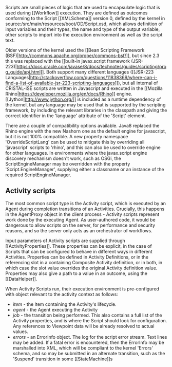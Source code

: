 Scripts are small pieces of logic that are used to encapsulate logic that is used during [[Workflow]] execution. They are defined as outcomes conforming to the Script [[XMLSchema]] version 0, defined by the kernel in source:/src/main/resources/boot/OD/Script.xsd, which allows definition of input variables and their types, the name and type of the output variable, other scripts to import into the execution environment as well as the script text.

Older versions of the kernel used the [[Bean Scripting Framework (BSF)|http://commons.apache.org/proper/commons-bsf/]], but since 2.3 this was replaced with the [[built-in javax.script framework (JSR-223)|https://docs.oracle.com/javase/8/docs/technotes/guides/scripting/prog_guide/api.html]]. Both support many different languages ([[JSR-223 Languages|http://stackoverflow.com/questions/11838369/where-can-i-find-a-list-of-available-jsr-223-scripting-languages]]), but all internal of CRISTAL-iSE scripts are written in Javascript and executed in the [[Mozilla Rhino|https://developer.mozilla.org/en/docs/Rhino]] engine. [[Jython|http://www.jython.org/]] is included as a runtime dependency of the kernel, but any language may be used that is supported by the scripting framework, by including the relevant libraries in the classpath and giving the correct identifier in the 'language' attribute of the 'Script' element.

There are a couple of compatibility options available. Java8 replaced the Rhino engine with the new Nashorn one as the default engine for javascript, but it is not 100% compatible. A new property namespace 'OverrideScriptLang' can be used to mitigate this by overriding all 'javascript' scripts to 'rhino', and this can also be used to override engine for other languages. In environments where the javax.script engine discovery mechanism doesn't work, such as OSGi, the ScriptEngineManager may be overridden with the property 'Script.EngineManager', supplying either a classname or an instance of the required ScriptEngineManager.

## Activity scripts

The most common script type is the Activity script, which is executed by an Agent during completion transitions of an Activities. Crucially, this happens in the AgentProxy object in the client process - Activity scripts represent work done by the executing Agent. As user-authored code, it would be dangerous to allow scripts on the server, for performance and security reasons, and so the server only acts as an orchestrator of workflows.

Input parameters of Activity scripts are supplied through [[ActivityProperties]]. These properties can be explicit, in the case of Scripts that can be configured to behave in different ways in different Activities. Properties can be defined in Activity Definitions, or in the referencing slot in a containing Composite Activity definition, or in both, in which case the slot value overrides the original Activity definition value. Properties may also give a path to a value in an outcome, using the [[DataHelper]].

When Activity Scripts run, their execution environment is pre-configured with object relevant to the activity context as follows:

* *item* - the Item containing the Activity's lifecycle.
* *agent* - the Agent executing the Activity
* *job* - the transition being performed. This also contains a full list of the Activity properties, and is where the Script should look for configuration. Any references to Viewpoint data will be already resolved to actual values.
* *errors* - an ErrorInfo object. The log for the script error stream. Text lines may be added. If a fatal error is encountered, then the ErrorInfo may be marshalled into XML, which will be compliant to the kernel 'Errors' schema, and so may be submitted in an alternate transition, such as the 'Suspend' transition in some [[StateMachine]]s